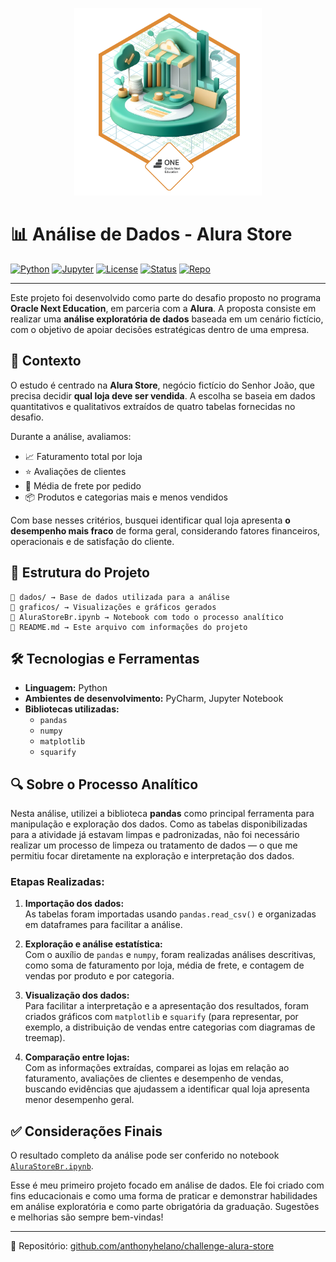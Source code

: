 <p align="center">
  <img src="badge.png" alt="Badge do Projeto" width="300"/>
</p>

# 📊 Análise de Dados - Alura Store

[![Python](https://img.shields.io/badge/Python-3.10+-blue?logo=python)](https://www.python.org/)
[![Jupyter](https://img.shields.io/badge/Jupyter-Notebook-orange?logo=jupyter)](https://jupyter.org/)
[![License](https://img.shields.io/badge/license-MIT-green)](LICENSE)
[![Status](https://img.shields.io/badge/status-finalizado-green)]()
[![Repo](https://img.shields.io/badge/GitHub-anthonyhelano%2Fchallenge--alura--store-blue?logo=github)](https://github.com/anthonyhelano/challenge-alura-store)

---

Este projeto foi desenvolvido como parte do desafio proposto no programa **Oracle Next Education**, em parceria com a **Alura**. A proposta consiste em realizar uma **análise exploratória de dados** baseada em um cenário fictício, com o objetivo de apoiar decisões estratégicas dentro de uma empresa.

## 🧩 Contexto

O estudo é centrado na **Alura Store**, negócio fictício do Senhor João, que precisa decidir **qual loja deve ser vendida**. A escolha se baseia em dados quantitativos e qualitativos extraídos de quatro tabelas fornecidas no desafio.

Durante a análise, avaliamos:

- 📈 Faturamento total por loja  
- ⭐ Avaliações de clientes  
- 🚚 Média de frete por pedido  
- 📦 Produtos e categorias mais e menos vendidos  

Com base nesses critérios, busquei identificar qual loja apresenta **o desempenho mais fraco** de forma geral, considerando fatores financeiros, operacionais e de satisfação do cliente.

## 📁 Estrutura do Projeto
```
📂 dados/ → Base de dados utilizada para a análise
📂 graficos/ → Visualizações e gráficos gerados
📄 AluraStoreBr.ipynb → Notebook com todo o processo analítico
📄 README.md → Este arquivo com informações do projeto
```

## 🛠️ Tecnologias e Ferramentas

- **Linguagem:** Python  
- **Ambientes de desenvolvimento:** PyCharm, Jupyter Notebook  
- **Bibliotecas utilizadas:**
  - `pandas`
  - `numpy`
  - `matplotlib`
  - `squarify`
 
## 🔍 Sobre o Processo Analítico

Nesta análise, utilizei a biblioteca **pandas** como principal ferramenta para manipulação e exploração dos dados. Como as tabelas disponibilizadas para a atividade já estavam limpas e padronizadas, não foi necessário realizar um processo de limpeza ou tratamento de dados — o que me permitiu focar diretamente na exploração e interpretação dos dados.

### Etapas Realizadas:

1. **Importação dos dados:**  
   As tabelas foram importadas usando `pandas.read_csv()` e organizadas em dataframes para facilitar a análise.

2. **Exploração e análise estatística:**  
   Com o auxílio de `pandas` e `numpy`, foram realizadas análises descritivas, como soma de faturamento por loja, média de frete, e contagem de vendas por produto e por categoria.

3. **Visualização dos dados:**  
   Para facilitar a interpretação e a apresentação dos resultados, foram criados gráficos com `matplotlib` e `squarify` (para representar, por exemplo, a distribuição de vendas entre categorias com diagramas de treemap).

4. **Comparação entre lojas:**  
   Com as informações extraídas, comparei as lojas em relação ao faturamento, avaliações de clientes e desempenho de vendas, buscando evidências que ajudassem a identificar qual loja apresenta menor desempenho geral.

## ✅ Considerações Finais

O resultado completo da análise pode ser conferido no notebook [`AluraStoreBr.ipynb`](https://github.com/anthonyhelano/challenge-alura-store/blob/main/AluraStoreBr.ipynb).

Esse é meu primeiro projeto focado em análise de dados. Ele foi criado com fins educacionais e como uma forma de praticar e demonstrar habilidades em análise exploratória e como parte obrigatória da graduação. Sugestões e melhorias são sempre bem-vindas!

---

🔗 Repositório: [github.com/anthonyhelano/challenge-alura-store](https://github.com/anthonyhelano/challenge-alura-store)


